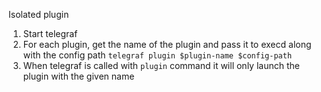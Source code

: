 Isolated plugin

1. Start telegraf
2. For each plugin, get the name of the plugin and pass it to execd along with the config path
    `telegraf plugin $plugin-name $config-path`
3. When telegraf is called with `plugin` command it will only launch the plugin with the given name
